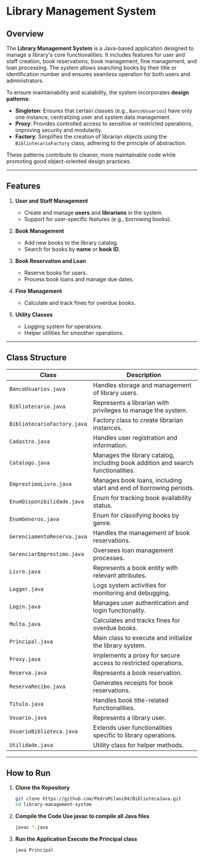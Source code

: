 # Library Management System

## Overview

The **Library Management System** is a Java-based application designed to manage a library's core functionalities. It includes features for user and staff creation, book reservations, book management, fine management, and loan processing. The system allows searching books by their title or identification number and ensures seamless operation for both users and administrators.

To ensure maintainability and scalability, the system incorporates **design patterns**:

- **Singleton**: Ensures that certain classes (e.g., `BancoUsuarios`) have only one instance, centralizing user and system data management.
- **Proxy**: Provides controlled access to sensitive or restricted operations, improving security and modularity.
- **Factory**: Simplifies the creation of librarian objects using the `BibliotecarioFactory` class, adhering to the principle of abstraction.

These patterns contribute to cleaner, more maintainable code while promoting good object-oriented design practices.


---

## Features

1. **User and Staff Management**
   - Create and manage **users** and **librarians** in the system.
   - Support for user-specific features (e.g., borrowing books).

2. **Book Management**
   - Add new books to the library catalog.
   - Search for books by **name** or **book ID**.

3. **Book Reservation and Loan**
   - Reserve books for users.
   - Process book loans and manage due dates.

4. **Fine Management**
   - Calculate and track fines for overdue books.

5. **Utility Classes**
   - Logging system for operations.
   - Helper utilities for smoother operations.

---

## Class Structure

| **Class**                   | **Description**                                                                 |
|-----------------------------|---------------------------------------------------------------------------------|
| `BancoUsuarios.java`        | Handles storage and management of library users.                                |
| `Bibliotecario.java`        | Represents a librarian with privileges to manage the system.                   |
| `BibliotecarioFactory.java` | Factory class to create librarian instances.                                   |
| `Cadastro.java`             | Handles user registration and information.                                     |
| `Catalogo.java`             | Manages the library catalog, including book addition and search functionalities.|
| `EmprestimoLivro.java`      | Manages book loans, including start and end of borrowing periods.              |
| `EnumDisponibilidade.java`  | Enum for tracking book availability status.                                    |
| `EnumGeneros.java`          | Enum for classifying books by genre.                                           |
| `GerenciamentoReserva.java` | Handles the management of book reservations.                                   |
| `GerenciarEmprestimo.java`  | Oversees loan management processes.                                            |
| `Livro.java`                | Represents a book entity with relevant attributes.                             |
| `Logger.java`               | Logs system activities for monitoring and debugging.                           |
| `Login.java`                | Manages user authentication and login functionality.                          |
| `Multa.java`                | Calculates and tracks fines for overdue books.                                 |
| `Principal.java`            | Main class to execute and initialize the library system.                       |
| `Proxy.java`                | Implements a proxy for secure access to restricted operations.                 |
| `Reserva.java`              | Represents a book reservation.                                                 |
| `ReservaRecibo.java`        | Generates receipts for book reservations.                                      |
| `Titulo.java`               | Handles book title-related functionalities.                                    |
| `Usuario.java`              | Represents a library user.                                                     |
| `UsuarioBiblioteca.java`    | Extends user functionalities specific to library operations.                   |
| `Utilidade.java`            | Utility class for helper methods.                                              |

---

## How to Run

1. **Clone the Repository**
   ```bash
   git clone https://github.com/PedroMilani04/BibliotecaJava.git
   cd library-management-system

2. **Compile the Code Use javac to compile all Java files**
   ```bash
   javac *.java


1. **Run the Application Execute the Principal class**
   ```bash
   java Principal

